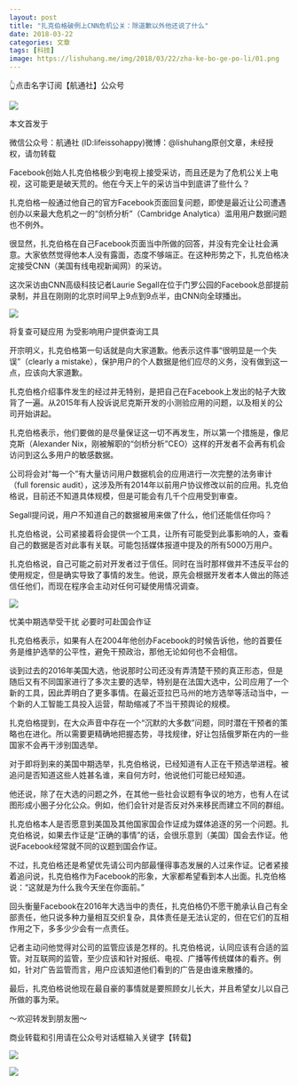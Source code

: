 ```yaml
---
layout: post
title: "扎克伯格破例上CNN危机公关：除道歉以外他还说了什么"
date: 2018-03-22
categories: 文章
tags: [科技]
image: https://lishuhang.me/img/2018/03/22/zha-ke-bo-ge-po-li/01.png
---
```


👆点击名字订阅【航通社】公众号

![](https://mmbiz.qpic.cn/mmbiz_png/AdRKyBVLoHKEh0gTgeaTIgKt7YLOLYcgkGE3pmjkW8iaXI8ic9QyHrNSicEK9RpQvJgIiaC9tJdLRfwxP2ibickH68oA/640?wx_fmt=png)

本文首发于

微信公众号：航通社 (ID:lifeissohappy)微博：@lishuhang原创文章，未经授权，请勿转载

Facebook创始人扎克伯格极少到电视上接受采访，而且还是为了危机公关上电视，这可能更是破天荒的。他在今天上午的采访当中到底讲了些什么？

扎克伯格一般通过他自己的官方Facebook页面回复问题，即使是最近让公司遭遇创办以来最大危机之一的“剑桥分析”（Cambridge Analytica）滥用用户数据问题也不例外。

很显然，扎克伯格在自己Facebook页面当中所做的回答，并没有完全让社会满意。大家依然觉得他本人没有露面，态度不够端正。在这种形势之下，扎克伯格决定接受CNN（美国有线电视新闻网）的采访。

这次采访由CNN高级科技记者Laurie Segall在位于门罗公园的Facebook总部提前录制，并且在刚刚的北京时间早上9点到9点半，由CNN向全球播出。

![](https://lishuhang.me/img/2018/03/22/zha-ke-bo-ge-po-li/01.png)

将复查可疑应用 为受影响用户提供查询工具

开宗明义，扎克伯格第一句话就是向大家道歉。他表示这件事“很明显是一个失误”（clearly a mistake），保护用户的个人数据是他们应尽的义务，没有做到这一点，应该向大家道歉。

扎克伯格介绍事件发生的经过并无特别，是把自己在Facebook上发出的帖子大致背了一遍。从2015年有人投诉说尼克斯开发的小测验应用的问题，以及相关的公司开始讲起。

扎克伯格表示，他们要做的是尽量保证这一切不再发生，所以第一个措施是，像尼克斯（Alexander Nix，刚被解职的“剑桥分析”CEO）这样的开发者不会再有机会访问到这么多用户的敏感数据。

公司将会对“每一个”有大量访问用户数据机会的应用进行一次完整的法务审计（full forensic audit），这涉及所有2014年以前用户协议修改以前的应用。扎克伯格说，目前还不知道具体规模，但是可能会有几千个应用受到审查。

Segall提问说，用户不知道自己的数据被用来做了什么，他们还能信任你吗？

扎克伯格说，公司紧接着将会提供一个工具，让所有可能受到此事影响的人，查看自己的数据是否对此事有关联。可能包括媒体报道中提及的所有5000万用户。

扎克伯格说，自己可能之前对开发者过于信任。同时在当时那样做并不违反平台的使用规定，但是确实导致了事情的发生。他说，原先会根据开发者本人做出的陈述信任他们，而现在程序会主动对任何可疑使用情况调查。

![](https://lishuhang.me/img/2018/03/22/zha-ke-bo-ge-po-li/02.png)

忧美中期选举受干扰 必要时可赴国会作证

扎克伯格表示，如果有人在2004年他创办Facebook的时候告诉他，他的首要任务是维护选举的公平性，避免干预政治，那他无论如何也不会相信。

谈到过去的2016年美国大选，他说那时公司还没有弄清楚干预的真正形态，但是随后又有不同国家进行了多次主要的选举，特别是在法国大选中，公司应用了一个新的工具，因此弄明白了更多事情。在最近亚拉巴马州的地方选举等活动当中，一个新的人工智能工具投入运营，帮助缩减了不当干预舆论的规模。

扎克伯格提到，在大众声音中存在一个“沉默的大多数”问题，同时潜在干预者的策略也在进化。所以需要更精确地把握态势，寻找规律，好让包括俄罗斯在内的一些国家不会再干涉别国选举。

对于即将到来的美国中期选举，扎克伯格说，已经知道有人正在干预选举进程。被追问是否知道这些人姓甚名谁，来自何方时，他说他们可能已经知道。

他还说，除了在大选的问题之外，在其他一些社会议题有争议的地方，也有人在试图形成小圈子分化公众。例如，他们会针对是否反对外来移民而建立不同的群组。

扎克伯格本人是否愿意到美国及其他国家国会作证成为媒体追逐的另一个问题。扎克伯格说，如果去作证是“正确的事情”的话，会很乐意到（美国）国会去作证。他说Facebook经常就不同的议题到国会作证。

不过，扎克伯格还是希望优先请公司内部最懂得事态发展的人过来作证。记者紧接着追问说，扎克伯格作为Facebook的形象，大家都希望看到本人出面。扎克伯格说：“这就是为什么我今天坐在你面前。”

回头衡量Facebook在2016年大选当中的责任，扎克伯格仍不愿干脆承认自己有全部责任，他只说多种力量相互交织复杂，具体责任是无法认定的，但在它们的互相作用之下，多多少少会有一点责任。

记者主动问他觉得对公司的监管应该是怎样的。扎克伯格说，认同应该有合适的监管。对互联网的监管，至少应该和针对报纸、电视、广播等传统媒体的看齐。例如，针对广告监管而言，用户应该知道他们看到的广告是由谁来散播的。

最后，扎克伯格说他现在最自豪的事情就是要照顾女儿长大，并且希望女儿以自己所做的事为荣。

～欢迎转发到朋友圈～

商业转载和引用请在公众号对话框输入关键字【转载】

![](https://lishuhang.me/img/2018/03/22/zha-ke-bo-ge-po-li/03.jpg)

![](https://lishuhang.me/img/2018/03/22/zha-ke-bo-ge-po-li/04.jpg)